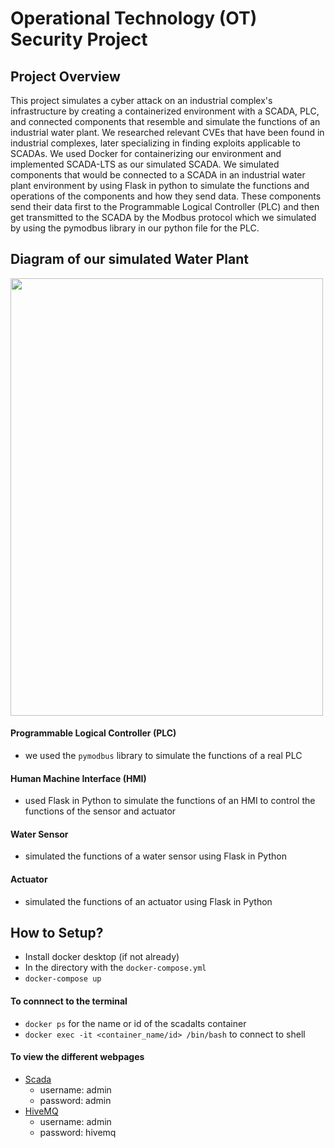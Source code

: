 # Operational Technology (OT) Security Project
## Project Overview
This project simulates a cyber attack on an industrial complex's infrastructure by creating a containerized environment with a SCADA, PLC, and connected components that resemble and simulate the functions of an industrial water plant. We researched relevant CVEs that have been found in industrial complexes, later specializing in finding exploits applicable to SCADAs. We used Docker for containerizing our environment and implemented SCADA-LTS as our simulated SCADA. We simulated components that would be connected to a SCADA in an industrial water plant environment by using Flask in python to simulate the functions and operations of the components and how they send data. These components send their data first to the Programmable Logical Controller (PLC) and then get transmitted to the SCADA by the Modbus protocol which we simulated by using the pymodbus library in our python file for the PLC.


## Diagram of our simulated Water Plant
<img src="https://github.com/user-attachments/assets/a7b53266-32c2-4a01-952d-653ddf027b7a" width="500" height="700">

#### Programmable Logical Controller (PLC)
- we used the `pymodbus` library to simulate the functions of a real PLC

#### Human Machine Interface (HMI)
- used Flask in Python to simulate the functions of an HMI to control the functions of the sensor and actuator

#### Water Sensor
- simulated the functions of a water sensor using Flask in Python

#### Actuator
- simulated the functions of an actuator using Flask in Python

## How to Setup?
- Install docker desktop (if not already)
- In the directory with the `docker-compose.yml`
- `docker-compose up`

#### To connnect to the terminal
- `docker ps` for the name or id of the scadalts container
- `docker exec -it <container_name/id> /bin/bash` to connect to shell

#### To view the different webpages
- [Scada](http://localhost:8080/Scada-LTS/)
  - username: admin
  - password: admin
- [HiveMQ](http://localhost:8081/)
  - username: admin
  - password: hivemq
